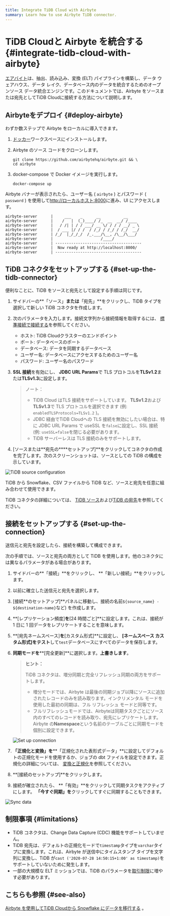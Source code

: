 ```yaml
---
title: Integrate TiDB Cloud with Airbyte
summary: Learn how to use Airbyte TiDB connector.
---
```


# TiDB Cloudと Airbyte を統合する {#integrate-tidb-cloud-with-airbyte}

[<a href="https://airbyte.com/">エアバイト</a>](https://airbyte.com/)は、抽出、読み込み、変換 (ELT) パイプラインを構築し、データ ウェアハウス、データ レイク、データベース内のデータを統合するためのオープンソース データ統合エンジンです。このドキュメントでは、Airbyte をソースまたは宛先としてTiDB Cloudに接続する方法について説明します。

## Airbyteをデプロイ {#deploy-airbyte}

わずか数ステップで Airbyte をローカルに導入できます。

1.  [<a href="https://www.docker.com/products/docker-desktop">ドッカー</a>](https://www.docker.com/products/docker-desktop)ワークスペースにインストールします。

2.  Airbyte のソース コードをクローンします。

    ```shell
    git clone https://github.com/airbytehq/airbyte.git && \
    cd airbyte
    ```

3.  docker-compose で Docker イメージを実行します。

    ```shell
    docker-compose up
    ```

Airbyte バナーが表示されたら、ユーザー名 ( `airbyte` ) とパスワード ( `password` ) を使用して[<a href="http://localhost:8000">http://ローカルホスト:8000</a>](http://localhost:8000)に進み、UI にアクセスします。

```
airbyte-server      |     ___    _      __          __
airbyte-server      |    /   |  (_)____/ /_  __  __/ /____
airbyte-server      |   / /| | / / ___/ __ \/ / / / __/ _ \
airbyte-server      |  / ___ |/ / /  / /_/ / /_/ / /_/  __/
airbyte-server      | /_/  |_/_/_/  /_.___/\__, /\__/\___/
airbyte-server      |                     /____/
airbyte-server      | --------------------------------------
airbyte-server      |  Now ready at http://localhost:8000/
airbyte-server      | --------------------------------------
```

## TiDB コネクタをセットアップする {#set-up-the-tidb-connector}

便利なことに、TiDB をソースと宛先として設定する手順は同じです。

1.  サイドバーの**「ソース」**または**「宛先」**をクリックし、TiDB タイプを選択して新しい TiDB コネクタを作成します。

2.  次のパラメータを入力します。接続文字列から接続情報を取得するには、 [<a href="/tidb-cloud/connect-via-standard-connection.md">標準接続で接続する</a>](/tidb-cloud/connect-via-standard-connection.md)を参照してください。

    -   ホスト: TiDB Cloudクラスターのエンドポイント
    -   ポート: データベースのポート
    -   データベース: データを同期するデータベース
    -   ユーザー名: データベースにアクセスするためのユーザー名
    -   パスワード: ユーザー名のパスワード

3.  **SSL 接続**を有効にし、 **JDBC URL Params**で TLS プロトコルを**TLSv1.2**または**TLSv1.3**に設定します。

    > ノート：
    >
    > -   TiDB Cloud はTLS 接続をサポートしています。 **TLSv1.2**および**TLSv1.3**で TLS プロトコルを選択できます (例: `enabledTLSProtocols=TLSv1.2` )。
    > -   JDBC 経由でTiDB Cloudへの TLS 接続を無効にしたい場合は、特に JDBC URL Params で useSSL を`false`に設定し、SSL 接続 (例: `useSSL=false`を閉じる必要があります。
    > -   TiDB サーバーレスは TLS 接続のみをサポートします。

4.  [ソースまたは**宛先の****セットアップ]**をクリックしてコネクタの作成を完了します。次のスクリーンショットは、ソースとしての TiDB の構成を示しています。

![TiDB source configuration](https://download.pingcap.com/images/docs/tidb-cloud/integration-airbyte-parameters.jpg)

TiDB から Snowflake、CSV ファイルから TiDB など、ソースと宛先を任意に組み合わせて使用​​できます。

TiDB コネクタの詳細については、 [<a href="https://docs.airbyte.com/integrations/sources/tidb">TiDB ソース</a>](https://docs.airbyte.com/integrations/sources/tidb)および[<a href="https://docs.airbyte.com/integrations/destinations/tidb">TiDB の宛先</a>](https://docs.airbyte.com/integrations/destinations/tidb)を参照してください。

## 接続をセットアップする {#set-up-the-connection}

送信元と宛先を設定したら、接続を構築して構成できます。

次の手順では、ソースと宛先の両方として TiDB を使用します。他のコネクタには異なるパラメータがある場合があります。

1.  サイドバーの**「接続」**をクリックし、 **「新しい接続」**をクリックします。

2.  以前に確立した送信元と宛先を選択します。

3.  [接続**のセットアップ]**パネルに移動し、接続の名前`${source_name} - ${destination-name}`など) を作成します。

4.  **[レプリケーション頻度]**を**[24 時間ごと]**に設定します。これは、接続が 1 日に 1 回データをレプリケートすることを意味します。

5.  **[宛先ネームスペース]**を**[カスタム形式]**に設定し、 **[ネームスペース カスタム形式]**を**テスト**して`test`データベースにすべてのデータを保存します。

6.  **同期モードを****[完全更新]**に選択します。**上書きします**。

    > **ヒント：**
    >
    > TiDB コネクタは、増分同期と完全リフレッシュ同期の両方をサポートします。
    >
    > -   増分モードでは、Airbyte は最後の同期ジョブ以降にソースに追加されたレコードのみを読み取ります。インクリメンタル モードを使用した最初の同期は、フル リフレッシュ モードと同等です。
    > -   フルリフレッシュモードでは、Airbyteは同期タスクごとにソース内のすべてのレコードを読み取り、宛先にレプリケートします。 Airbyte の**Namespace**という名前のテーブルごとに同期モードを個別に設定できます。

    ![Set up connection](https://download.pingcap.com/images/docs/tidb-cloud/integration-airbyte-connection.jpg)

7.  **「正規化と変換」を****「正規化された表形式データ」**に設定してデフォルトの正規化モードを使用するか、ジョブの dbt ファイルを設定できます。正規化の詳細については、 [<a href="https://docs.airbyte.com/operator-guides/transformation-and-normalization/transformations-with-dbt">変換と正規化</a>](https://docs.airbyte.com/operator-guides/transformation-and-normalization/transformations-with-dbt)を参照してください。

8.  **[接続のセットアップ]**をクリックします。

9.  接続が確立されたら、 **「有効」**をクリックして同期タスクをアクティブにします。 **「今すぐ同期」を**クリックしてすぐに同期することもできます。

![Sync data](https://download.pingcap.com/images/docs/tidb-cloud/integration-airbyte-sync.jpg)

## 制限事項 {#limitations}

-   TiDB コネクタは、Change Data Capture (CDC) 機能をサポートしていません。
-   TiDB 宛先は、デフォルトの正規化モードで`timestamp`タイプを`varchar`タイプに変換します。これは、Airbyte が送信中にタイムスタンプ タイプを文字列に変換し、TiDB が`cast ('2020-07-28 14:50:15+1:00' as timestamp)`をサポートしていないために発生します。
-   一部の大規模な ELT ミッションでは、TiDB のパラメータを[<a href="/develop/dev-guide-transaction-restraints.md#large-transaction-restrictions">取引制限</a>](/develop/dev-guide-transaction-restraints.md#large-transaction-restrictions)に増やす必要があります。

## こちらも参照 {#see-also}

[<a href="https://www.pingcap.com/blog/using-airbyte-to-migrate-data-from-tidb-cloud-to-snowflake/">Airbyte を使用してTiDB Cloudから Snowflake にデータを移行する</a>](https://www.pingcap.com/blog/using-airbyte-to-migrate-data-from-tidb-cloud-to-snowflake/) 。
